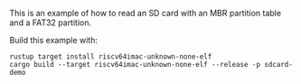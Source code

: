 This is an example of how to read an SD card with an MBR partition table and a FAT32 partition.

Build this example with:

```
rustup target install riscv64imac-unknown-none-elf
cargo build --target riscv64imac-unknown-none-elf --release -p sdcard-demo
```
